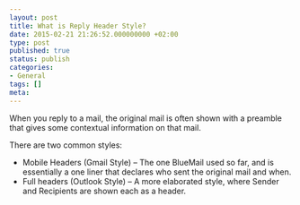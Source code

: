 ```yaml
---
layout: post
title: What is Reply Header Style?
date: 2015-02-21 21:26:52.000000000 +02:00
type: post
published: true
status: publish
categories:
- General
tags: []
meta:
---
```


When you reply to a mail, the original mail is often shown with a preamble that gives some contextual information on that mail.

There are two common styles:

* Mobile Headers (Gmail Style) – The one BlueMail used so far, and is essentially a one liner that declares who sent the original mail and when.
* Full headers (Outlook Style) – A more elaborated style, where Sender and Recipients are shown each as a header.